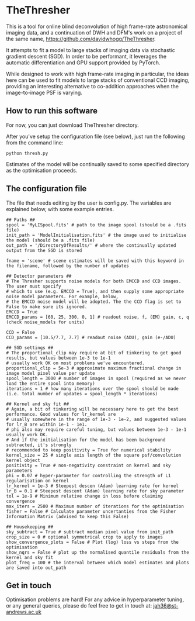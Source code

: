 # TheThresher

This is a tool for online blind deconvolution of high frame-rate astronomical imaging data, and a continuation of DWH and DFM's work on a project of the same name, https://github.com/davidwhogg/TheThresher.

It attempts to fit a model to large stacks of imaging data via stochastic gradient descent (SGD). In order to be performant, it leverages the automatic differentiation and GPU support provided by PyTorch.

While designed to work with high frame-rate imaging in particular, the ideas here can be used to fit models to large stacks of conventional CCD imaging, providing an interesting alternative to co-addition approaches when the image-to-image PSF is varying.


## How to run this software

For now, you can just download TheThresher directory.

After you've setup the configuration file (see below), just run the following from the command line:

  ```
  python thresh.py
  ```

Estimates of the model will be continually saved to some specified directory as the optimisation proceeds.

## The configuration file

The file that needs editing by the user is config.py. The variables are explained below, with some example entries.

  ```
  ## Paths ##
  spool = 'MyLISpool.fits' # path to the image spool (should be a .fits file)
  init_path = 'ModelInitialisation.fits' # the image used to initialise the model (should be a .fits file)
  out_path = '/DirectoryOfResults/' # where the continually updated output from the SGD is stored

  fname = 'scene' # scene estimates will be saved with this keyword in the filename, followed by the number of updates

  ## Detector parameters ##
  # The Thresher supports noise models for both EMCCD and CCD images. The user must specify
  # which to use (e.g. EMCCD = True), and then supply some appropriate noise model parameters. For example, below,
  # the EMCCD noise model will be adopted. The the CCD flag is set to False to make sure its ignored.
  EMCCD = True
  EMCCD_params = [60, 25, 300, 0, 1] # readout noise, f, (EM) gain, c, q (check noise_models for units)

  CCD = False
  CCD_params = [10.5/7.7, 7.7] # readout noise (ADU), gain (e-/ADU)

  ## SGD settings ##
  # The proportional_clip may require at bit of tinkering to get good results, but values between 1e-3 to 1e-1
  # usually work OK on most problems we've encountered.
  proportional_clip = 5e-3 # approximate maximum fractional change in image model pixel value per update
  spool_length = 3000 # number of images in spool (required as we never load the entire spool into memory)
  iterations = 1 # how many iterations over the spool should be made (i.e. total number of updates = spool_length * iterations)

  ## Kernel and sky fit ##
  # Again, a bit of tinkering will be necessary here to get the best performance. Good values for lr_kernel are
  # usually somewhere in the range of 1e-3 - 1e-2, and suggested values for lr_B are within 1e-1 - 1e1.
  # phi also may require careful tuning, but values between 1e-3 - 1e-1 usually work OK.
  # And if the initialisation for the model has been background subtracted, it's strongly
  # recommended to keep positivity = True for numerical stability
  kernel_size = 25 # single axis length of the square psf/convolution kernel object
  positivity = True # non-negativity constraint on kernel and sky parameters
  phi = 0.07 # hyper-parameter for controlling the strength of L1 regularisation on kernel
  lr_kernel = 1e-3 # Steepest descen (Adam) learning rate for kernel
  lr_B = 0.1 # Steepest descent (Adam) learning rate for sky parameter
  tol = 1e-9 # Minimum relative change in loss before claiming convergence
  max_iters = 2500 # Maximum number of iterations for the optimisation
  fisher = False # Calculate parameter uncertanties from the Fisher Information Matrix (advised to keep this False)

  ## Housekeeping ##
  sky_subtract = True # subtract median pixel value from init_path
  crop_size = 0 # optional symmetrical crop to apply to images
  show_convergence_plots = False # Plot (log) loss vs steps from the optimisation
  show_nqrs = False # plot up the normalised quantile residuals from the kernel and sky fit
  plot_freq = 100 # the interval between which model estimates and plots are saved into out_path
  ```

## Get in touch

Optimisation problems are hard! For any advice in hyperparameter tuning, or any general queries, please do feel free to get in touch at: jah36@st-andrews.ac.uk
